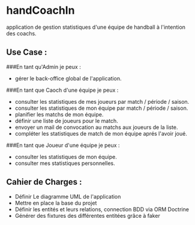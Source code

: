 # handCoachIn
application de gestion statistiques d'une équipe de handball à l'intention des coachs.

## Use Case :
###En tant qu'Admin je peux :
  * gérer le back-office global de l'application. 

###En tant que Caoch d'une équipe je peux : 
  * consulter les statistiques de mes joueurs par match / période / saison.
  * consulter les statistiques de mon équipe par match / période / saison.
  * planifier les matchs de mon équipe.
  * définir une liste de joueurs pour le match.
  * envoyer un mail de convocation au matchs aux joueurs de la liste.
  * compléter les statistiques de match de mon équipe aprés l'avoir joué.
  
###En tant que Joueur d'une équipe je peux :
  * consulter les statistiques de mon équipe.
  * consulter mes statistiques personnelles.
  
  
## Cahier de Charges :
  * Définir Le diagramme UML de l'application
  * Mettre en place la base du projet
  * Définir les entités et leurs relations, connection BDD via ORM Doctrine
  * Générer des fixtures des différentes entitées grâce à faker
  
  
  

